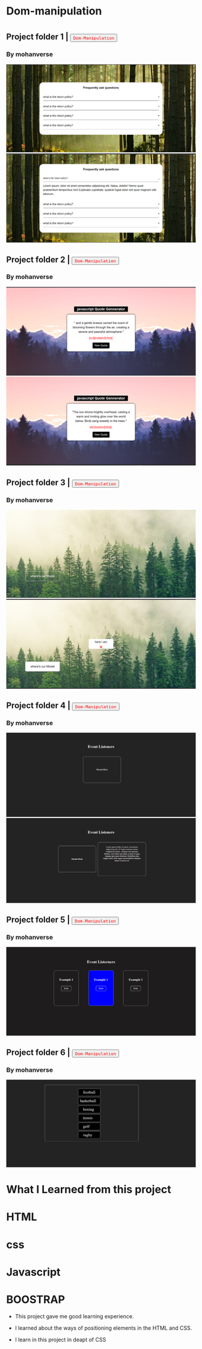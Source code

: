 # Dom-manipulation
#
## Project folder 1 | <a><button name="button" style = "color: red" onclick="https:">`Dom-Manipulation`</button></a>
### By mohanverse
![project1](./images/Screenshot%20(216).png)
![project1](./images/Screenshot%20(215).png)

## Project folder 2 | <a><button name="button" style = "color: red" onclick="https:">`Dom-Manipulation`</button></a>
### By mohanverse
![project1](./images/Screenshot%20(221).png)
![project1](./images/Screenshot%20(224).png)

## Project folder 3 | <a><button name="button" style = "color: red" onclick="https:">`Dom-Manipulation`</button></a>
### By mohanverse
![project1](./images/Screenshot%20(218).png)
![project1](./images/Screenshot%20(219).png)

## Project folder 4 | <a><button name="button" style = "color: red" onclick="https:">`Dom-Manipulation`</button></a>
### By mohanverse
![project1](./images/Screenshot%20(222).png)
![project1](./images/Screenshot%20(223).png)

## Project folder 5 | <a><button name="button" style = "color: red" onclick="https:">`Dom-Manipulation`</button></a>
### By mohanverse
![project1](./images/Screenshot%20(213).png)

## Project folder 6 | <a><button name="button" style = "color: red" onclick="https:">`Dom-Manipulation`</button></a>
### By mohanverse
![project1](./images/Screenshot%20(217).png)




# What I Learned from this project
# HTML
# css
# Javascript
# BOOSTRAP

* This project gave me good learning experience.

* I learned about the ways of positioning elements in the HTML and CSS.
* I learn in this project in deapt of CSS

